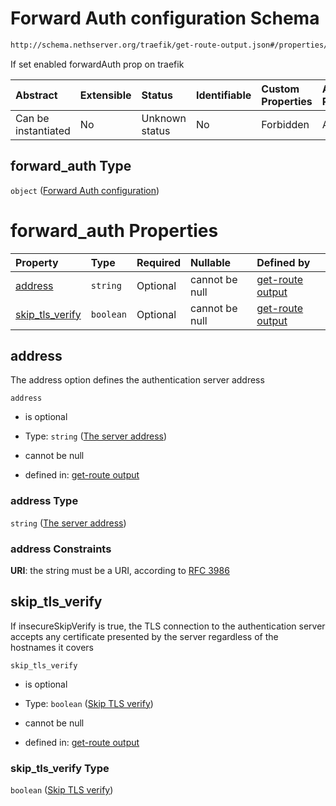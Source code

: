 # Forward Auth configuration Schema

```txt
http://schema.nethserver.org/traefik/get-route-output.json#/properties/forward_auth
```

If set enabled forwardAuth prop on traefik

| Abstract            | Extensible | Status         | Identifiable | Custom Properties | Additional Properties | Access Restrictions | Defined In                                                                      |
| :------------------ | :--------- | :------------- | :----------- | :---------------- | :-------------------- | :------------------ | :------------------------------------------------------------------------------ |
| Can be instantiated | No         | Unknown status | No           | Forbidden         | Allowed               | none                | [get-route-output.json\*](traefik/get-route-output.json "open original schema") |

## forward\_auth Type

`object` ([Forward Auth configuration](get-route-output-properties-forward-auth-configuration.md))

# forward\_auth Properties

| Property                              | Type      | Required | Nullable       | Defined by                                                                                                                                                                                                                |
| :------------------------------------ | :-------- | :------- | :------------- | :------------------------------------------------------------------------------------------------------------------------------------------------------------------------------------------------------------------------ |
| [address](#address)                   | `string`  | Optional | cannot be null | [get-route output](get-route-output-properties-forward-auth-configuration-properties-the-server-address.md "http://schema.nethserver.org/traefik/get-route-output.json#/properties/forward_auth/properties/address")      |
| [skip\_tls\_verify](#skip_tls_verify) | `boolean` | Optional | cannot be null | [get-route output](get-route-output-properties-forward-auth-configuration-properties-skip-tls-verify.md "http://schema.nethserver.org/traefik/get-route-output.json#/properties/forward_auth/properties/skip_tls_verify") |

## address

The address option defines the authentication server address

`address`

*   is optional

*   Type: `string` ([The server address](get-route-output-properties-forward-auth-configuration-properties-the-server-address.md))

*   cannot be null

*   defined in: [get-route output](get-route-output-properties-forward-auth-configuration-properties-the-server-address.md "http://schema.nethserver.org/traefik/get-route-output.json#/properties/forward_auth/properties/address")

### address Type

`string` ([The server address](get-route-output-properties-forward-auth-configuration-properties-the-server-address.md))

### address Constraints

**URI**: the string must be a URI, according to [RFC 3986](https://tools.ietf.org/html/rfc3986 "check the specification")

## skip\_tls\_verify

If insecureSkipVerify is true, the TLS connection to the authentication server accepts any certificate presented by the server regardless of the hostnames it covers

`skip_tls_verify`

*   is optional

*   Type: `boolean` ([Skip TLS verify](get-route-output-properties-forward-auth-configuration-properties-skip-tls-verify.md))

*   cannot be null

*   defined in: [get-route output](get-route-output-properties-forward-auth-configuration-properties-skip-tls-verify.md "http://schema.nethserver.org/traefik/get-route-output.json#/properties/forward_auth/properties/skip_tls_verify")

### skip\_tls\_verify Type

`boolean` ([Skip TLS verify](get-route-output-properties-forward-auth-configuration-properties-skip-tls-verify.md))
